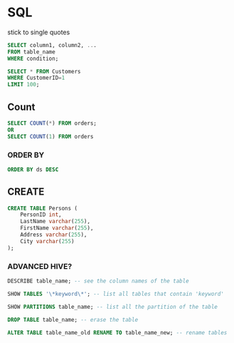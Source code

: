 # SQL

stick to single quotes

```sql
SELECT column1, column2, ...
FROM table_name
WHERE condition;

SELECT * FROM Customers
WHERE CustomerID=1
LIMIT 100;
```

## Count

```sql
SELECT COUNT(*) FROM orders;
OR
SELECT COUNT(1) FROM orders
```

### ORDER BY

```sql
ORDER BY ds DESC 
```



## CREATE

```sql
CREATE TABLE Persons (
    PersonID int,
    LastName varchar(255),
    FirstName varchar(255),
    Address varchar(255),
    City varchar(255) 
);
```

### ADVANCED HIVE?

```sql
DESCRIBE table_name; -- see the column names of the table

SHOW TABLES '\*keyword\*'; -- list all tables that contain 'keyword'

SHOW PARTITIONS table_name; -- list all the partition of the table

DROP TABLE table_name; -- erase the table

ALTER TABLE table_name_old RENAME TO table_name_new; -- rename tables
```

